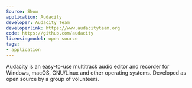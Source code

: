 ```yaml
---
Source: SNow
application: Audacity
developer: Audacity Team
developerlink: https://www.audacityteam.org
code: https://github.com/audacity
licensingmodel: open source
tags:
- application
---
```

Audacity is an easy-to-use multitrack audio editor and recorder for Windows, macOS, GNU/Linux and other operating systems.
Developed as open source by a group of volunteers.

